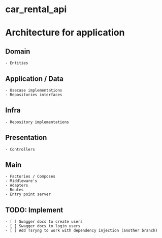 # car_rental_api


# Architecture for application

## Domain
    - Entities

## Application / Data
    - Usecase implementations
    - Repositories interfaces

## Infra
    - Repository implementations
  
## Presentation
    - Controllers

## Main
    - Factories / Composes
    - Middleware's
    - Adapters
    - Routes
    - Entry point server

## TODO: Implement
    - [ ] Swagger docs to create users
    - [ ] Swagger docs to login users
    - [ ] Add Tsryng to work with dependency injection (another branch)
